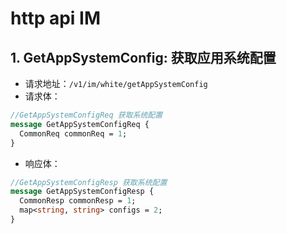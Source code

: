 # http api IM

## 1. GetAppSystemConfig: 获取应用系统配置

- 请求地址：`/v1/im/white/getAppSystemConfig`
- 请求体：

```protobuf
//GetAppSystemConfigReq 获取系统配置
message GetAppSystemConfigReq {
  CommonReq commonReq = 1;
}
```

- 响应体：

```protobuf
//GetAppSystemConfigResp 获取系统配置
message GetAppSystemConfigResp {
  CommonResp commonResp = 1;
  map<string, string> configs = 2;
}
```

